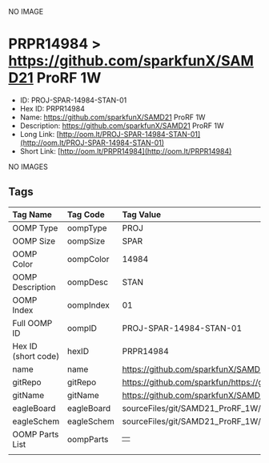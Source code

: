 


  
NO IMAGE  
# PRPR14984 > https://github.com/sparkfunX/SAMD21 ProRF 1W

- ID: PROJ-SPAR-14984-STAN-01
- Hex ID: PRPR14984
- Name: https://github.com/sparkfunX/SAMD21 ProRF 1W
- Description: https://github.com/sparkfunX/SAMD21 ProRF 1W
- Long Link: [http://oom.lt/PROJ-SPAR-14984-STAN-01](http://oom.lt/PROJ-SPAR-14984-STAN-01)
- Short Link: [http://oom.lt/PRPR14984](http://oom.lt/PRPR14984)
  
NO IMAGES  
## Tags
  

|Tag Name|Tag Code|Tag Value|
| :--- | :--- | :--- |
|OOMP Type|oompType|PROJ|
|OOMP Size|oompSize|SPAR|
|OOMP Color|oompColor|14984|
|OOMP Description|oompDesc|STAN|
|OOMP Index|oompIndex|01|
|Full OOMP ID|oompID|PROJ-SPAR-14984-STAN-01|
|Hex ID (short code)|hexID|PRPR14984|
|name|name|https://github.com/sparkfunX/SAMD21 ProRF 1W|
|gitRepo|gitRepo|https://github.com/sparkfun/https://github.com/sparkfunX/SAMD21_ProRF_1W|
|gitName|gitName|https://github.com/sparkfunX/SAMD21_ProRF_1W|
|eagleBoard|eagleBoard|sourceFiles/git/SAMD21_ProRF_1W/Hardware/SAMD21_Pro_RF_1W.brd|
|eagleSchem|eagleSchem|sourceFiles/git/SAMD21_ProRF_1W/Hardware/SAMD21_Pro_RF_1W.sch|
|OOMP Parts List|oompParts|<table><tr><td></td></tr></table>|
||||
